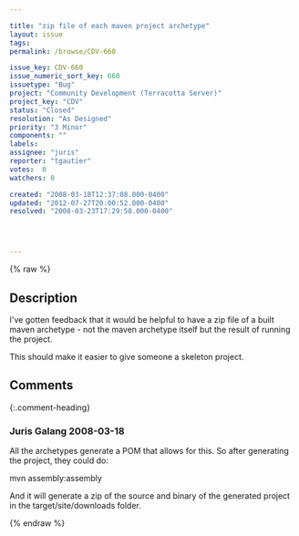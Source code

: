 ```yaml
---

title: "zip file of each maven project archetype"
layout: issue
tags: 
permalink: /browse/CDV-660

issue_key: CDV-660
issue_numeric_sort_key: 660
issuetype: "Bug"
project: "Community Development (Terracotta Server)"
project_key: "CDV"
status: "Closed"
resolution: "As Designed"
priority: "3 Minor"
components: ""
labels: 
assignee: "juris"
reporter: "tgautier"
votes:  0
watchers: 0

created: "2008-03-18T12:37:08.000-0400"
updated: "2012-07-27T20:00:52.000-0400"
resolved: "2008-03-23T17:29:58.000-0400"




---
```


{% raw %}

## Description

<div markdown="1" class="description">

I've gotten feedback that it would be helpful to have a zip file of a built maven archetype - not the maven archetype itself but the result of running the project.

This should make it easier to give someone a skeleton project.

</div>

## Comments


{:.comment-heading}
### **Juris Galang** <span class="date">2008-03-18</span>

<div markdown="1" class="comment">

All the archetypes generate a POM that allows for this.
So after generating the project, they could do:

  mvn assembly:assembly

And it will generate a zip of the source and binary of the generated project in the target/site/downloads folder.


</div>



{% endraw %}
